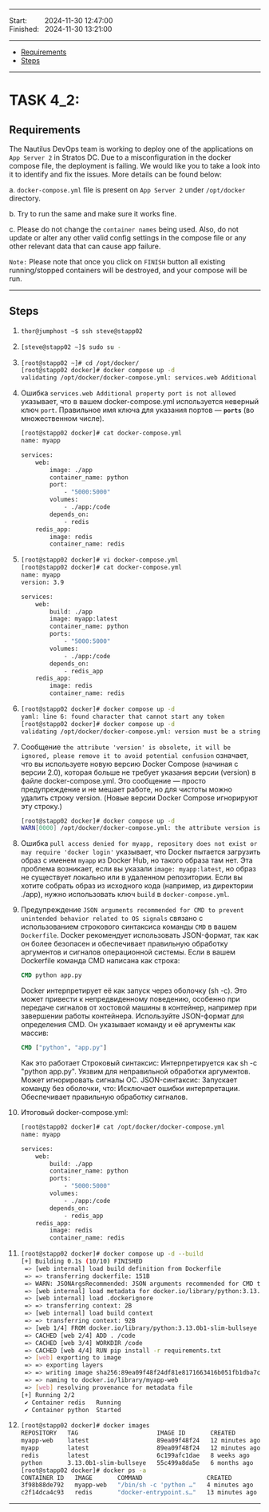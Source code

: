 
------------------------------

Start: &nbsp;&nbsp;&nbsp;&nbsp;&nbsp;&nbsp;&nbsp;&nbsp;2024-11-30 12:47:00  
Finished: &nbsp;&nbsp;2024-11-30 13:21:00

------------------------------

- [Requirements](#requirements)
- [Steps](#steps)

------------------------------

# TASK 4_2: 

## Requirements

The Nautilus DevOps team is working to deploy one of the applications on `App Server 2` in Stratos DC.
Due to a misconfiguration in the docker compose file, the deployment is failing.
We would like you to take a look into it to identify and fix the issues.
More details can be found below:

a. `docker-compose.yml` file is present on `App Server 2` under `/opt/docker` directory.

b. Try to run the same and make sure it works fine.

c. Please do not change the `container names` being used. Also, do not update or alter any other valid config settings in the compose file or any other relevant data that can cause app failure.

`Note:` Please note that once you click on `FINISH` button all existing running/stopped containers will be destroyed, and your compose will be run.

------------------------------

## Steps

1. ```bash
   thor@jumphost ~$ ssh steve@stapp02
   ```
2. ```bash
   [steve@stapp02 ~]$ sudo su -
   ```
3. ```bash
   [root@stapp02 ~]# cd /opt/docker/
   [root@stapp02 docker]# docker compose up -d
   validating /opt/docker/docker-compose.yml: services.web Additional property port is not allowed
   ```
4. Ошибка `services.web Additional property port is not allowed` указывает, что в вашем docker-compose.yml используется неверный ключ `port`.
   Правильное имя ключа для указания портов — **`ports`** (во множественном числе).
   ```bash
   [root@stapp02 docker]# cat docker-compose.yml 
   name: myapp

   services:
       web:
           image: ./app
           container_name: python
           port:
               - "5000:5000"
           volumes:
               - ./app:/code
           depends_on:
               - redis
       redis_app:
           image: redis
           container_name: redis
   ```
5. ```bash
   [root@stapp02 docker]# vi docker-compose.yml
   [root@stapp02 docker]# cat docker-compose.yml 
   name: myapp
   version: 3.9
   
   services:
       web:
           build: ./app
           image: myapp:latest
           container_name: python
           ports:
               - "5000:5000"
           volumes:
               - ./app:/code
           depends_on:
               - redis_app
       redis_app:
           image: redis
           container_name: redis
   ```
6. ```bash
   [root@stapp02 docker]# docker compose up -d
   yaml: line 6: found character that cannot start any token
   [root@stapp02 docker]# docker compose up -d
   validating /opt/docker/docker-compose.yml: version must be a string
   ```
7. Сообщение `the attribute 'version' is obsolete, it will be ignored, please remove it to avoid potential confusion` означает,
   что вы используете новую версию Docker Compose (начиная с версии 2.0), которая больше не требует указания версии (version) в файле docker-compose.yml.
   Это сообщение — просто предупреждение и не мешает работе, но для чистоты можно удалить строку version. (Новые версии Docker Compose игнорируют эту строку.)
   ```bash
   [root@stapp02 docker]# docker compose up -d
   WARN[0000] /opt/docker/docker-compose.yml: the attribute version is obsolete, it will be ignored, please remove it to avoid potential confusion 
   ```
8. Ошибка `pull access denied for myapp, repository does not exist or may require 'docker login'` указывает,
   что Docker пытается загрузить образ с именем `myapp` из Docker Hub, но такого образа там нет.
   Эта проблема возникает, если вы указали `image: myapp:latest`, но образ не существует локально или в удаленном репозитории.
   Если вы хотите собрать образ из исходного кода (например, из директории ./app), нужно использовать ключ `build` в `docker-compose.yml`.
9. Предупреждение `JSON arguments recommended for CMD to prevent unintended behavior related to OS signals` связано с использованием строкового синтаксиса команды `CMD` в вашем `Dockerfile`.
   Docker рекомендует использовать JSON-формат, так как он более безопасен и обеспечивает правильную обработку аргументов и сигналов операционной системы.
   Если в вашем Dockerfile команда CMD написана как строка:  
   ```dockerfile
   CMD python app.py
   ```
   Docker интерпретирует её как запуск через оболочку (sh -c).
   Это может привести к непредвиденному поведению, особенно при передаче сигналов от хостовой машины в контейнер,
   например при завершении работы контейнера.
   Используйте JSON-формат для определения CMD.
   Он указывает команду и её аргументы как массив:  
   ```dockerfile
   CMD ["python", "app.py"]
   ```
   Как это работает
   Строковый синтаксис: Интерпретируется как sh -c "python app.py".
   Уязвим для неправильной обработки аргументов.
   Может игнорировать сигналы ОС.
   JSON-синтаксис: Запускает команду без оболочки, что:
   Исключает ошибки интерпретации.
   Обеспечивает правильную обработку сигналов.

10. Итоговый docker-compose.yml:  
    ```bash
    [root@stapp02 docker]# cat /opt/docker/docker-compose.yml 
    name: myapp
    
    services:
        web:
            build: ./app
            container_name: python
            ports:
                - "5000:5000"
            volumes:
                - ./app:/code
            depends_on:
                - redis_app
        redis_app:
            image: redis
            container_name: redis
    ```
11. ```bash
    [root@stapp02 docker]# docker compose up -d --build
    [+] Building 0.1s (10/10) FINISHED                                                                          docker:default
     => [web internal] load build definition from Dockerfile                                                              0.0s
     => => transferring dockerfile: 151B                                                                                  0.0s
     => WARN: JSONArgsRecommended: JSON arguments recommended for CMD to prevent unintended behavior related to OS signa  0.0s
     => [web internal] load metadata for docker.io/library/python:3.13.0b1-slim-bullseye                                  0.0s
     => [web internal] load .dockerignore                                                                                 0.0s
     => => transferring context: 2B                                                                                       0.0s
     => [web internal] load build context                                                                                 0.0s
     => => transferring context: 92B                                                                                      0.0s
     => [web 1/4] FROM docker.io/library/python:3.13.0b1-slim-bullseye                                                    0.0s
     => CACHED [web 2/4] ADD . /code                                                                                      0.0s
     => CACHED [web 3/4] WORKDIR /code                                                                                    0.0s
     => CACHED [web 4/4] RUN pip install -r requirements.txt                                                              0.0s
     => [web] exporting to image                                                                                          0.0s
     => => exporting layers                                                                                               0.0s
     => => writing image sha256:89ea09f48f24df81e8171663416b051fb1dba7c99f34be65b4782e7f45a1ef6a                          0.0s
     => => naming to docker.io/library/myapp-web                                                                          0.0s
     => [web] resolving provenance for metadata file                                                                      0.0s
    [+] Running 2/2
     ✔ Container redis   Running                                                                                          0.0s 
     ✔ Container python  Started
    ```
12. ```bash
    [root@stapp02 docker]# docker images
    REPOSITORY   TAG                      IMAGE ID       CREATED          SIZE
    myapp-web    latest                   89ea09f48f24   12 minutes ago   144MB
    myapp        latest                   89ea09f48f24   12 minutes ago   144MB
    redis        latest                   6c199afc1dae   8 weeks ago      117MB
    python       3.13.0b1-slim-bullseye   55c499a8da5e   6 months ago     126MB
    [root@stapp02 docker]# docker ps -a
    CONTAINER ID   IMAGE       COMMAND                  CREATED          STATUS          PORTS                    NAMES
    3f98b88de792   myapp-web   "/bin/sh -c 'python …"   4 minutes ago    Up 3 minutes    0.0.0.0:5000->5000/tcp   python
    c2f14dca4c93   redis       "docker-entrypoint.s…"   13 minutes ago   Up 12 minutes   6379/tcp                 redis
    ```
------------------------------



